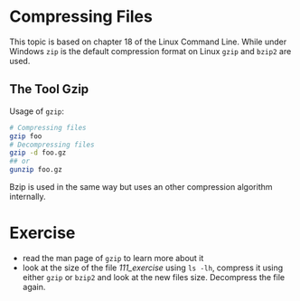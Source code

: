 # Compressing Files
This topic is based on chapter 18 of the Linux Command Line.
While under Windows `zip` is the default compression format on Linux `gzip` and `bzip2` are used.

## The Tool Gzip
Usage of `gzip`:

``` bash
# Compressing files
gzip foo
# Decompressing files
gzip -d foo.gz
## or
gunzip foo.gz
```

Bzip is used in the same way but uses an other compression algorithm internally.

# Exercise
- read the man page of `gzip` to learn more about it
- look at the size of the file *111_exercise* using `ls -lh`, compress it using either `gzip` or `bzip2` and look at the new files size. Decompress the file again.